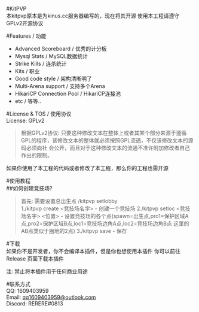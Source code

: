 #KitPVP<br>
本kitpvp原本是为kinus.cc服务器编写的，现在将其开源
使用本工程请遵守GPLv2开源协议

#Features / 功能<br>
* Advanced Scoreboard / 优秀的计分板
* Mysql Stats / MySQL数据统计
* Strike Kills / 连杀统计
* Kits / 职业
* Good code style / 架构清晰明了
* Multi-Arena support / 支持多个Arena
* HikariCP Connection Pool / HikariCP连接池
* etc / 等等..

#License & TOS / 使用协议<br>
License: GPLv2
>根据GPLv2协议: 只要这种修改文本在整体上或者其某个部分来源于遵循GPL的程序，该修改文本的整体就必须按照GPL流通，不仅该修改文本的源码必须向社 会公开，而且对于这种修改文本的流通不准许附加修改者自己作出的限制。

如果你使用了本工程的代码或者修改了本工程，那么你的工程也需开源

#使用教程<br>
##如何创建竞技场?<br>
>首先: 需要设置总出生点 /kitpvp setlobby<br>
1./kitpvp create <竞技场名字> - 创建一个竞技场
2./kitpvp setloc <竞技场名字> <位置> - 设置竞技场的各个点(spawn=出生点,pro1=保护区域A点,pro2=保护区域B点,loc1=竞技场边角A点,loc2=竞技场边角B点  这里的AB点类似于圈地的2点)
3./kitpvp save - 保存

#下载<br>
如果你不是开发者，你不会编译本插件，但是你也想使用本插件
你可以前往 Release 页面下载本插件

注: 禁止将本插件用于任何商业用途

#联系方式<br>
QQ: 1609403959<br>
Email: qq1609403959@outlook.com<br>
Discord: RERERE#0813